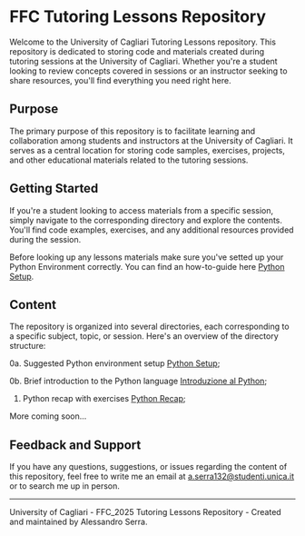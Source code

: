 # FFC Tutoring Lessons Repository

Welcome to the University of Cagliari Tutoring Lessons repository. This repository is dedicated to storing code and materials created during tutoring sessions at the University of Cagliari. Whether you're a student looking to review concepts covered in sessions or an instructor seeking to share resources, you'll find everything you need right here.

## Purpose

The primary purpose of this repository is to facilitate learning and collaboration among students and instructors at the University of Cagliari. It serves as a central location for storing code samples, exercises, projects, and other educational materials related to the tutoring sessions.

## Getting Started

If you're a student looking to access materials from a specific session, simply navigate to the corresponding directory and explore the contents. You'll find code examples, exercises, and any additional resources provided during the session.

Before looking up any lessons materials make sure you've setted up your Python Environment correctly. You can find an how-to-guide here [Python Setup](Setup_di_Python.md).

## Content

The repository is organized into several directories, each corresponding to a specific subject, topic, or session. Here's an overview of the directory structure:

0a. Suggested Python environment setup [Python Setup](Setup_di_Python.md);

0b. Brief introduction to the Python language [Introduzione al Python](Intro_Python.ipynb);

1. Python recap with exercises [Python Recap](Lezione_17-10/);

<!--

1. Numerical integration methods with Trapezoid and Simpson's rule [Integrali Numerici](Lezione_26-03);

2. Solving numerically the pendulum using Eulero, Eulero-Cromer and Veocity-Verlet algorithms [ODE: Pendolo](Lezione_09-04);

3. Solving numerically the two body orbit using Velocity-Verlet algorithm [ODE: Pianeti](Lezione_16-04);

4. Fitting and analizing experimental data in Python [Curve Fitting](Lezione_30-04);

5. Solving numerically the Heat Equation with the FTCS Method [PDE: Equazione del Calore](Lezione_30-04).

-->

More coming soon...

## Feedback and Support

If you have any questions, suggestions, or issues regarding the content of this repository, feel free to write me an email at a.serra132@studenti.unica.it or to search me up in person.

---

University of Cagliari - FFC_2025 Tutoring Lessons Repository - Created and maintained by Alessandro Serra.
